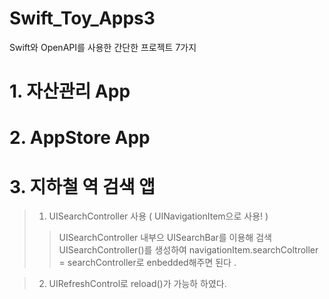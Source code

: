 # Swift_Toy_Apps3
Swift와 OpenAPI를 사용한 간단한 프로젝트 7가지

# 1. 자산관리 App

# 2. AppStore App


# 3. 지하철 역 검색 앱 

> 1. UISearchController 사용 ( UINavigationItem으로 사용! )
>> UISearchController 내부으 UISearchBar를 이용해 검색 
UISearchController()를 생성하여 navigationItem.searchColtroller = searchController로 enbedded해주면 된다 .

> 2. UIRefreshControl로 reload()가 가능하 하였다.
